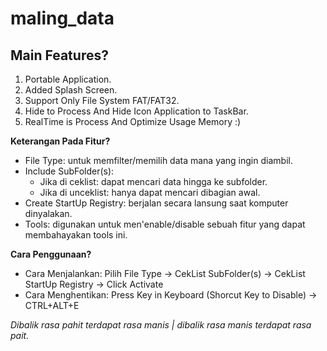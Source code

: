 # maling_data

## Main Features?

1. Portable Application.
2. Added Splash Screen.
3. Support Only File System FAT/FAT32.
4. Hide to Process And Hide Icon Application to TaskBar.
5. RealTime is Process And Optimize Usage Memory :)

**Keterangan Pada Fitur?**

- File Type: untuk memfilter/memilih data mana yang ingin diambil.
- Include SubFolder(s):
    - Jika di ceklist: dapat mencari data hingga ke subfolder.
    - Jika di unceklist: hanya dapat mencari dibagian awal.
- Create StartUp Registry: berjalan secara lansung saat komputer dinyalakan.
- Tools: digunakan untuk men'enable/disable sebuah fitur yang dapat membahayakan tools ini.

**Cara Penggunaan?**

- Cara Menjalankan: Pilih File Type -> CekList SubFolder(s) -> CekList StartUp Registry -> Click Activate
- Cara Menghentikan: Press Key in Keyboard (Shorcut Key to Disable) -> CTRL+ALT+E

*Dibalik rasa pahit terdapat rasa manis | dibalik rasa manis terdapat rasa pait.*